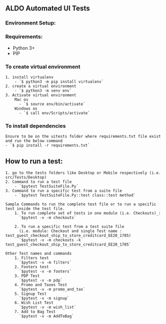  **ALDO Automated UI Tests**
- 

### Environment Setup:

### Requirements:
  - Python 3+
  - PIP

### To create virtual environment
    1. install virtualenv 
        - `$ python3 -m pip install virtualenv`
    2. create a virtual environment  
        - `$ python3 -m venv env`
    3. Activate virtual environment 
        Mac os
          - `$ source env/bin/activate`
        Windows os
          - `$ call env/Scripts/activate`

### To install dependencies
    Ensure to be on the uitests folder where requirements.txt file exist and run the below command
    - `$ pip install -r requirements.txt`
    
## How to run a test:
    1. go to the tests folders like Desktop or Mobile respectively (i.e. src/Tests/Desktop)
    2. Command to run a test file  
        - `$pytest TestSuiteFile.Py`
    3. Command to run a specific test from a suite file
        - `$pytest TestSuiteFile.Py::test class::test method`
    
    Sample Commands to run the complete test file or to run a specific test inside the test file.
        1. To run complete set of tests in one module (i.e. Checkouts)_:
          `$pytest -v -m checkouts`
          
        2. To run a specific test from a test suite file 
          (i.e. module: Checkout and single Test name : test_guest_checkout_ship_to_store_creditcard_EE20_1705)
          `$pytest -v -m checkouts -k test_guest_checkout_ship_to_store_creditcard_EE20_1705`
          
    Other Test names and commands
        1. Filters test
          `$pytest -v -m filters`
        2. Footers test
          `$pytest -v -m footers`
        3. PDP Test
          `$pytest -v -m pdp`
        4. Promo and Taxes Test
          `$pytest -v -m promo_and_tax`
        5. Signup Test
          `$pytest -v -m signup`
        6. Wish List Test
          `$pytest -v -m wish_list`
        7. Add to Bag Test
          `$pytest -v -m AddToBag`
